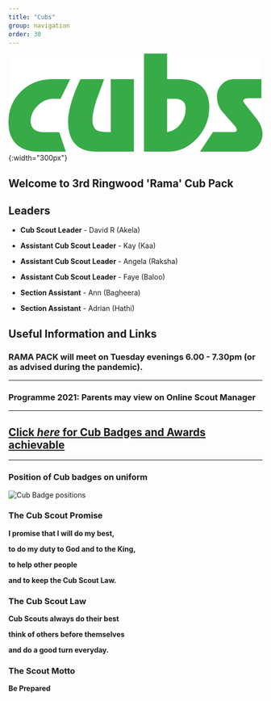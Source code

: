 ```yaml
---
title: "Cubs"
group: navigation
order: 30
---
```


![](/assets/img/scouts/Cub_RGB_green.png){:width="300px"}

## Welcome to 3rd Ringwood 'Rama' Cub Pack

## Leaders

- **Cub Scout Leader** - David R (Akela)

- **Assistant Cub Scout Leader** - Kay (Kaa)

- **Assistant Cub Scout Leader** - Angela (Raksha)

- **Assistant Cub Scout Leader** - Faye (Baloo)

- **Section Assistant** - Ann (Bagheera)

- **Section Assistant** - Adrian (Hathi)

## Useful Information and Links

### RAMA PACK will meet on Tuesday evenings 6.00 - 7.30pm (or as advised during the pandemic).

---

### Programme 2021: Parents may view on Online Scout Manager

---

## [Click *here* for Cub Badges and Awards achievable](https://www.scouts.org.uk/cubs "Cub Badges and Awards achievable")

---

### Position of Cub badges on uniform

![Cub Badge positions](https://prod-cms.scouts.org.uk/media/15107/3-cubs_uniform-diagrams_sept2021_portrait.png)

### The Cub Scout Promise

**I promise that I will do my best,**

**to do my duty to God and to the King,**

**to help other people**

**and to keep the Cub Scout Law.**

### The Cub Scout Law

**Cub Scouts always do their best**

**think of others before themselves**

**and do a good turn everyday.**

### The Scout Motto

**Be Prepared**

